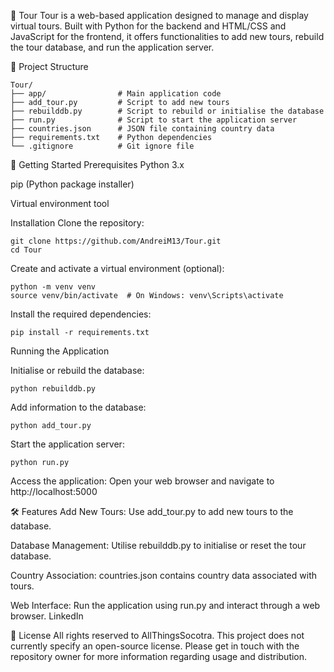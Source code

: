 🧭 Tour
Tour is a web-based application designed to manage and display virtual tours. Built with Python for the backend and HTML/CSS and JavaScript for the frontend, it offers functionalities to add new tours,
rebuild the tour database, and run the application server.

📂 Project Structure
```
Tour/
├── app/                # Main application code
├── add_tour.py         # Script to add new tours
├── rebuilddb.py        # Script to rebuild or initialise the database
├── run.py              # Script to start the application server
├── countries.json      # JSON file containing country data
├── requirements.txt    # Python dependencies
└── .gitignore          # Git ignore file
```
🚀 Getting Started
Prerequisites
Python 3.x

pip (Python package installer)

Virtual environment tool 

Installation
Clone the repository:
```
git clone https://github.com/AndreiM13/Tour.git
cd Tour

```
Create and activate a virtual environment (optional):
```
python -m venv venv
source venv/bin/activate  # On Windows: venv\Scripts\activate
```
Install the required dependencies:
```
pip install -r requirements.txt
```
Running the Application

Initialise or rebuild the database:
```
python rebuilddb.py
```
Add information to the database:
```
python add_tour.py
```
Start the application server:

```
python run.py
```

Access the application:
Open your web browser and navigate to http://localhost:5000

🛠️ Features
Add New Tours: Use add_tour.py to add new tours to the database.

Database Management: Utilise rebuilddb.py to initialise or reset the tour database.

Country Association: countries.json contains country data associated with tours.

Web Interface: Run the application using run.py and interact through a web browser.
LinkedIn

📄 License
All rights reserved to AllThingsSocotra.
This project does not currently specify an open-source license. Please get in touch with the repository owner for more information regarding usage and distribution.


